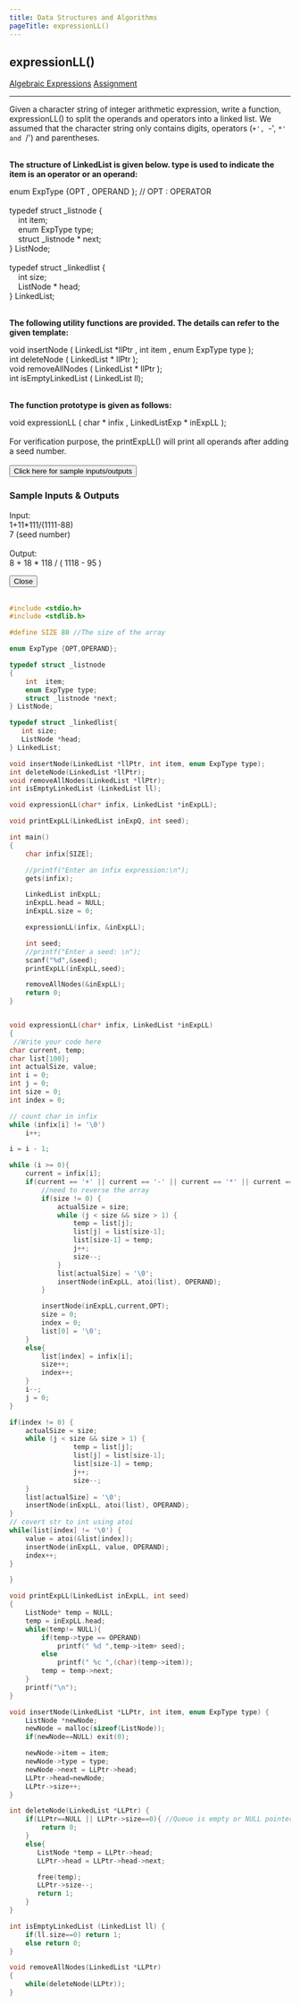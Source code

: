```yaml
---
title: Data Structures and Algorithms
pageTitle: expressionLL()
---
```


## expressionLL()

<span class="tags"><a href="#">Algebraic Expressions</a></span>
<span class="tags"><a href="#">Assignment</a></span>

<hr>

Given a character string of integer arithmetic expression, write a function, <span class="functions">expressionLL()</span> to split the operands and operators into a linked list. We assumed that the character string only contains digits, operators (`+', `-', `*' and `/') and parentheses.
<br><br>

**The structure of LinkedList is given below. type is used to indicate the item is an operator or an operand:**

<span class="functions">
enum ExpType {OPT , OPERAND }; // OPT : OPERATOR <br>
<br>
typedef struct _listnode {<br>
&nbsp;&nbsp;&nbsp;&nbsp;int item;<br>
&nbsp;&nbsp;&nbsp;&nbsp;enum ExpType type;<br>
&nbsp;&nbsp;&nbsp;&nbsp;struct _listnode * next;<br>
} ListNode;<br>
<br>
typedef struct _linkedlist {<br>
&nbsp;&nbsp;&nbsp;&nbsp;int size;<br>
&nbsp;&nbsp;&nbsp;&nbsp;ListNode * head;<br>
} LinkedList;
</span>
<br><br>

**The following utility functions are provided. The details can refer to the given template:**

<span class="functions">
void insertNode ( LinkedList *llPtr , int item , enum ExpType type );<br>
int deleteNode ( LinkedList * llPtr );<br>
void removeAllNodes ( LinkedList * llPtr );<br>
int isEmptyLinkedList ( LinkedList ll);
</span>
<br><br>

**The function prototype is given as follows:**

<span class="functions">void expressionLL ( char * infix , LinkedListExp * inExpLL );</span>
<br><br>
For verification purpose, the <span class="functions">printExpLL()</span> will print all operands after adding a seed number.
<br><br>
<button id="openModalBtn">Click here for sample inputs/outputs</button>
<div class="modal-wrapper" id="modal">
	<div class="modal">
		<div class="modal-header">
			<h3>Sample Inputs & Outputs</h3>
		</div>
		<div class="modal-body">
			<p class="functions">
Input:<br>
1+11*111/(1111-88)<br>
7 (seed number)<br>
<br>
Output:<br>
8 + 18 * 118 / ( 1118 - 95 )
			</p>
		</div>
		<div class="modal-footer">
			<button id="closeModalBtn">Close</button>
		</div>
	</div>
</div>
<br>

```c
#include <stdio.h>
#include <stdlib.h>

#define SIZE 80 //The size of the array

enum ExpType {OPT,OPERAND};

typedef struct _listnode
{
    int  item;
    enum ExpType type;
	struct _listnode *next;
} ListNode;

typedef struct _linkedlist{
   int size;
   ListNode *head;
} LinkedList;

void insertNode(LinkedList *llPtr, int item, enum ExpType type);
int deleteNode(LinkedList *llPtr);
void removeAllNodes(LinkedList *llPtr);
int isEmptyLinkedList (LinkedList ll);

void expressionLL(char* infix, LinkedList *inExpLL);

void printExpLL(LinkedList inExpQ, int seed);

int main()
{
    char infix[SIZE];

    //printf("Enter an infix expression:\n");
    gets(infix);

    LinkedList inExpLL;
    inExpLL.head = NULL;
    inExpLL.size = 0;

    expressionLL(infix, &inExpLL);

    int seed;
    //printf("Enter a seed: \n");
    scanf("%d",&seed);
    printExpLL(inExpLL,seed);

    removeAllNodes(&inExpLL);
    return 0;
}


void expressionLL(char* infix, LinkedList *inExpLL)
{
 //Write your code here
char current, temp;
char list[100];
int actualSize, value;
int i = 0;
int j = 0;
int size = 0;
int index = 0;

// count char in infix
while (infix[i] != '\0')
    i++;

i = i - 1;

while (i >= 0){
    current = infix[i];
    if(current == '+' || current == '-' || current == '*' || current == '/' || current == '(' || current == ')'){
        //need to reverse the array
        if(size != 0) {
            actualSize = size;
            while (j < size && size > 1) {
                temp = list[j];
                list[j] = list[size-1];
                list[size-1] = temp;
                j++;
                size--;
            }
            list[actualSize] = '\0';
            insertNode(inExpLL, atoi(list), OPERAND);
        }

        insertNode(inExpLL,current,OPT);
        size = 0;
        index = 0;
        list[0] = '\0';
    }
    else{
        list[index] = infix[i];
        size++;
        index++;
    }
    i--;
    j = 0;
}

if(index != 0) {
    actualSize = size;
    while (j < size && size > 1) {
                temp = list[j];
                list[j] = list[size-1];
                list[size-1] = temp;
                j++;
                size--;
    }
    list[actualSize] = '\0';
    insertNode(inExpLL, atoi(list), OPERAND);
}
// covert str to int using atoi
while(list[index] != '\0') {
    value = atoi(&list[index]);
    insertNode(inExpLL, value, OPERAND);
    index++;
}

}

void printExpLL(LinkedList inExpLL, int seed)
{
    ListNode* temp = NULL;
    temp = inExpLL.head;
    while(temp!= NULL){
        if(temp->type == OPERAND)
            printf(" %d ",temp->item+ seed);
        else
            printf(" %c ",(char)(temp->item));
        temp = temp->next;
    }
    printf("\n");
}

void insertNode(LinkedList *LLPtr, int item, enum ExpType type) {
    ListNode *newNode;
    newNode = malloc(sizeof(ListNode));
    if(newNode==NULL) exit(0);

    newNode->item = item;
    newNode->type = type;
    newNode->next = LLPtr->head;
    LLPtr->head=newNode;
    LLPtr->size++;
}

int deleteNode(LinkedList *LLPtr) {
    if(LLPtr==NULL || LLPtr->size==0){ //Queue is empty or NULL pointer
        return 0;
    }
    else{
       ListNode *temp = LLPtr->head;
       LLPtr->head = LLPtr->head->next;

       free(temp);
       LLPtr->size--;
       return 1;
    }
}

int isEmptyLinkedList (LinkedList ll) {
    if(ll.size==0) return 1;
    else return 0;
}

void removeAllNodes(LinkedList *LLPtr)
{
	while(deleteNode(LLPtr));
}
```

